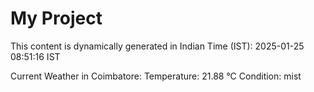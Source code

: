 # My Project

This content is dynamically generated in Indian Time (IST): 2025-01-25 08:51:16 IST


Current Weather in Coimbatore:
Temperature: 21.88 °C
Condition: mist
